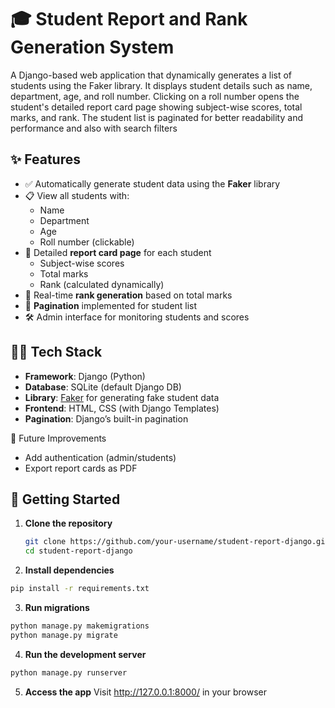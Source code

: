 # 🎓 Student Report and Rank Generation System

A Django-based web application that dynamically generates a list of students using the Faker library. It displays student details such as name, department, age, and roll number.
Clicking on a roll number opens the student's detailed report card page showing subject-wise scores, total marks, and rank. The student list is paginated for better readability 
and performance and also with search filters

## ✨ Features

- ✅ Automatically generate student data using the **Faker** library
- 📋 View all students with:
  - Name
  - Department
  - Age
  - Roll number (clickable)
- 📄 Detailed **report card page** for each student
  - Subject-wise scores
  - Total marks
  - Rank (calculated dynamically)
- 🔢 Real-time **rank generation** based on total marks
- 📄 **Pagination** implemented for student list
- 🛠️ Admin interface for monitoring students and scores

## 🧑‍💻 Tech Stack

- **Framework**: Django (Python)
- **Database**: SQLite (default Django DB)
- **Library**: [Faker](https://github.com/joke2k/faker) for generating fake student data
- **Frontend**: HTML, CSS (with Django Templates)
- **Pagination**: Django’s built-in pagination

🧪 Future Improvements
- Add authentication (admin/students)
- Export report cards as PDF

## 🚀 Getting Started

1. **Clone the repository**
   ```bash
   git clone https://github.com/your-username/student-report-django.git
   cd student-report-django

2. **Install dependencies**

```bash
pip install -r requirements.txt
```


3. **Run migrations**
```bash 
python manage.py makemigrations
python manage.py migrate
```
4. **Run the development server**

```bash
python manage.py runserver
```

5. **Access the app**
Visit http://127.0.0.1:8000/ in your browser
